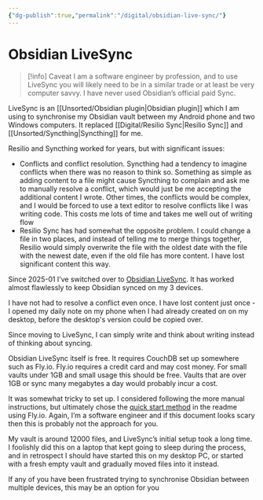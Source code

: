 ```yaml
---
{"dg-publish":true,"permalink":"/digital/obsidian-live-sync/"}
---
```


# Obsidian LiveSync

> [!info] Caveat
> I am a software engineer by profession, and to use LiveSync you will likely need to be in a similar trade or at least be very computer savvy. I have never used Obsidian’s official paid Sync.

LiveSync is an [[Unsorted/Obsidian plugin\|Obsidian plugin]] which I am using to synchronise my Obsidian vault between my Android phone and two Windows computers. It replaced [[Digital/Resilio Sync\|Resilio Sync]] and [[Unsorted/Syncthing\|Syncthing]] for me.

Resilio and Syncthing worked for years, but with significant issues:

- Conflicts and conflict resolution. Syncthing had a tendency to imagine conflicts when there was no reason to think so. Something as simple as adding content to a file might cause Syncthing to complain and ask me to manually resolve a conflict, which would just be me accepting the additional content I wrote. Other times, the conflicts would be complex, and I would be forced to use a text editor to resolve conflicts like I was writing code. This costs me lots of time and takes me well out of writing flow
- Resilio Sync has had somewhat the opposite problem. I could change a file in two places, and instead of telling me to merge things together, Resilio would simply overwrite the file with the oldest date with the file with the newest date, even if the old file has more content. I have lost significant content this way.

Since 2025-01 I’ve switched over to [Obsidian LiveSync](https://github.com/vrtmrz/obsidian-livesync). It has worked almost flawlessly to keep Obsidian synced on my 3 devices.

I have not had to resolve a conflict even once. I have lost content just once - I opened my daily note on my phone when I had already created on on my desktop, before the desktop's version could be copied over.

Since moving to LiveSync, I can simply write and think about writing instead of thinking about syncing.

Obsidian LiveSync itself is free. It requires CouchDB set up somewhere such as Fly.io. Fly.io requires a credit card and may cost money. For small vaults under 1GB and small usage this should be free. Vaults that are over 1GB or sync many megabytes a day would probably incur a cost.

It was somewhat tricky to set up. I considered following the more manual instructions, but ultimately chose the [quick start method](https://github.com/vrtmrz/obsidian-livesync/blob/main/docs/setup_flyio.md#a-very-automated-setup) in the readme using Fly.io. Again, I’m a software engineer and if this document looks scary then this is probably not the approach for you.

My vault is around 12000 files, and LiveSync’s initial setup took a long time. I foolishly did this on a laptop that kept going to sleep during the process, and in retrospect I should have started this on my desktop PC, or started with a fresh empty vault and gradually moved files into it instead.  
  
If any of you have been frustrated trying to synchronise Obsidian between multiple devices, this may be an option for you

